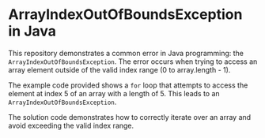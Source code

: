 # ArrayIndexOutOfBoundsException in Java

This repository demonstrates a common error in Java programming: the `ArrayIndexOutOfBoundsException`. The error occurs when trying to access an array element outside of the valid index range (0 to array.length - 1).

The example code provided shows a `for` loop that attempts to access the element at index 5 of an array with a length of 5. This leads to an `ArrayIndexOutOfBoundsException`.

The solution code demonstrates how to correctly iterate over an array and avoid exceeding the valid index range.